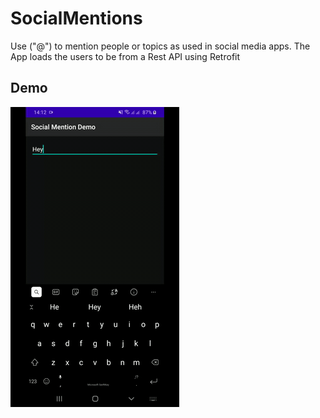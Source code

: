# SocialMentions
Use ("@") to mention people or topics as used in social media apps. The App loads the users to be from a Rest API using Retrofit

## Demo
<img src="art/demo.gif"/>

